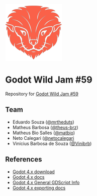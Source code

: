 ![Godot Wild Jam Logo](assets/images/godot-wild-jam/Wildling_head_only_180x180.png)
# Godot Wild Jam #59

Repository for [Godot Wild Jam #59](https://itch.io/jam/godot-wild-jam-59)

## Team
- Eduardo Souza ([@mrtheduts](https://github.com/mrtheduts))
- Matheus Barbosa ([@theus-brz](https://github.com/theus-brz))
- Matheus Bio Salles ([@matbio](https://github.com/matbio))
- Neto Calegari ([@netocalegari](https://github.com/netocalegari)
- Vinícius Barbosa de Souza ([@Vinibrb](https://github.com/Vinibrb))

## References
- [Godot 4.x download](https://godotengine.org/download/)
- [Godot 4.x docs](https://docs.godotengine.org/en/stable/)
- [Godot 4.x General GDScript Info](https://docs.godotengine.org/en/stable/tutorials/scripting/gdscript/gdscript_basics.html)
- [Godot 4.x exporting docs](https://docs.godotengine.org/en/stable/tutorials/export/exporting_projects.html)
